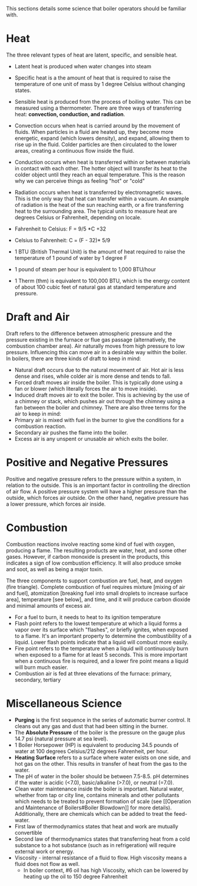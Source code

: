 This sections details some science that boiler operators should be familiar with.

# Heat
The three relevant types of heat are latent, specific, and sensible heat.
- Latent heat is produced when water changes into steam
- Specific heat is a the amount of heat that is required to raise the temperature of one unit of mass by 1 degree Celsius without changing states.
- Sensible heat is produced from the process of boiling water. This can be measured using a thermometer.
There are three ways of transferring heat: **convection, conduction, and radiation**.
- Convection occurs when heat is carried around by the movement of fluids. When particles in a fluid are heated up, they become more energetic, expand (which lowers density), and expand, allowing them to rise up in the fluid. Colder particles are then circulated to the lower areas, creating a continuous flow inside the fluid.
- Conduction occurs when heat is transferred within or between materials in contact with each other. The hotter object will transfer its heat to the colder object until they reach an equal temperature. This is the reason why we can perceive things as feeling "hot" or "cold"
- Radiation occurs when heat is transferred by electromagnetic waves. This is the only way that heat can transfer within a vacuum. An example of radiation is the heat of the sun reaching earth, or a fire transferring heat to the surrounding area.
The typical units to measure heat are degrees Celsius or Fahrenheit, depending on locale.
- Fahrenheit to Celsius: F = 9/5 \*C +32
- Celsius to Fahrenheit: C = (F - 32)\* 5/9

- 1 BTU (British Thermal Unit) is the amount of heat required to raise the temperature of 1 pound of water by 1 degree F
- 1 pound of steam per hour is equivalent to 1,000 BTU/hour
- 1 Therm (thm) is equivalent to 100,000 BTU, which is the energy content of about 100 cubic feet of natural gas at standard temperature and pressure.
# Draft and Air
Draft refers to the difference between atmospheric pressure and the pressure existing in the furnace or flue gas passage (alternatively, the combustion chamber area).  Air naturally moves from high pressure to low pressure. Influencing this can move air in a desirable way within the boiler. In boilers, there are three kinds of draft to keep in mind:
- Natural draft occurs due to the natural movement of air. Hot air is less dense and rises, while colder air is more dense and tends to fall.
- Forced draft moves air inside the boiler. This is typically done using a fan or blower (which literally forces the air to move inside).
- Induced draft moves air to exit the boiler. This is achieving by the use of a chimney or stack, which pushes air out through the chimney using a fan between the boiler and chimney.
There are also three terms for the air to keep in mind:
- Primary air is mixed with fuel in the burner to give the conditions for a combustion reaction.
- Secondary air pushes the flame into the boiler.
- Excess air is any unspent or unusable air which exits the boiler.
# Positive and Negative Pressures
Positive and negative pressure refers to the pressure within a system, in relation to the outside. This is an important factor in controlling the direction of air flow. A positive pressure system will have a higher pressure than the outside, which forces air outside. On the other hand, negative pressure has a lower pressure, which forces air inside. 
# Combustion
Combustion reactions involve reacting some kind of fuel with oxygen, producing a flame. The resulting products are water, heat, and some other gases. However, if carbon monoxide is present in the products, this indicates a sign of low combustion efficiency. It will also produce smoke and soot, as well as being a major toxin.

The three components to support combustion are fuel, heat, and oxygen (fire triangle). Complete combustion of fuel requires mixture \[mixing of air and fuel\], atomization \[breaking fuel into small droplets to increase surface area\], temperature \[see below\], and time, and it will produce carbon dioxide and minimal amounts of excess air.

- For a fuel to burn, it needs to heat to its ignition temperature
- Flash point refers to the lowest temperature at which a liquid forms a vapor over its surface which "flashes", or briefly ignites, when exposed to a flame. It's an important property to determine the combustibility of a liquid. Lower flash points indicate that a liquid will combust more easily. 
- Fire point refers to the temperature when a liquid will continuously burn when exposed to a flame for at least 5 seconds. This is more important when a continuous fire is required, and a lower fire point means a liquid will burn much easier.
- Combustion air is fed at three elevations of the furnace: primary, secondary, tertiary
# Miscellaneous Science
- **Purging** is the first sequence in the series of automatic burner control. It cleans out any gas and dust that had been sitting in the burner.
- The **Absolute Pressure** of the boiler is the pressure on the gauge plus 14.7 psi (natural pressure at sea level).
- 1 Boiler Horsepower (HP) is equivalent to producing 34.5 pounds of water at 100 degrees Celsius/212 degrees Fahrenheit, per hour.
- **Heating Surface** refers to a surface where water exists on one side, and hot gas on the other. This results in transfer of heat from the gas to the water.
- The pH of water in the boiler should be between 7.5-8.5. pH determines if the water is acidic (<7.0), basic/alkaline (>7.0), or neutral (=7.0).
- Clean water maintenance inside the boiler is important. Natural water, whether from tap or city line, contains minerals and other pollutants  which needs to be treated to prevent formation of scale (see [[Operation and Maintenance of Boilers#Boiler Blowdown]] for more details). Additionally, there are chemicals which can be added to treat the feed-water.
- First law of thermodynamics states that heat and work are mutually convertible
- Second law of thermodynamics states that transferring heat from a cold substance to a hot substance (such as in refrigeration) will require external work or energy.
- Viscosity - internal resistance of a fluid to flow. High viscosity means a fluid does not flow as well.
	- In boiler context, #6 oil has high Viscosity, which can be lowered by heating up the oil to 150 degree Fahrenheit